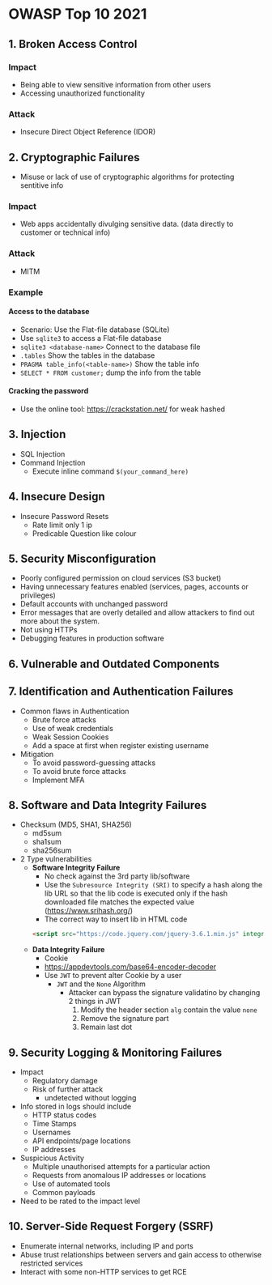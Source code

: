 # OWASP Top 10 2021

## 1. Broken Access Control

### Impact

- Being able to view sensitive information from other users
- Accessing unauthorized functionality

### Attack

- Insecure Direct Object Reference (IDOR)

## 2. Cryptographic Failures

- Misuse or lack of use of cryptographic algorithms for protecting sentitive info

### Impact

- Web apps accidentally divulging sensitive data. (data directly to customer or technical info)

### Attack

- MITM

### Example

#### Access to the database

- Scenario: Use the Flat-file database (SQLite)
- Use `sqlite3` to access a Flat-file database
- `sqlite3 <database-name>` Connect to the database file
- `.tables` Show the tables in the database
- `PRAGMA table_info(<table-name>)` Show the table info
- `SELECT * FROM customer;` dump the info from the table

#### Cracking the password

- Use the online tool: https://crackstation.net/ for weak hashed

## 3. Injection

- SQL Injection
- Command Injection
  - Execute inline command `$(your_command_here)`

## 4. Insecure Design

- Insecure Password Resets
  - Rate limit only 1 ip
  - Predicable Question like colour

## 5. Security Misconfiguration

- Poorly configured permission on cloud services (S3 bucket)
- Having unnecessary features enabled (services, pages, accounts or privileges)
- Default accounts with unchanged password
- Error messages that are overly detailed and allow attackers to find out more about the system.
- Not using HTTPs
- Debugging features in production software

## 6. Vulnerable and Outdated Components

## 7. Identification and Authentication Failures

- Common flaws in Authentication
  - Brute force attacks
  - Use of weak credentials
  - Weak Session Cookies
  - Add a space at first when register existing username
- Mitigation
  - To avoid password-guessing attacks
  - To avoid brute force attacks
  - Implement MFA

## 8. Software and Data Integrity Failures

- Checksum (MD5, SHA1, SHA256)
  - md5sum
  - sha1sum
  - sha256sum
- 2 Type vulnerabilities
  - **Software Integrity Failure**
    - No check against the 3rd party lib/software
    - Use the `Subresource Integrity (SRI)` to specify a hash along the lib URL so that the lib code is executed only if the hash downloaded file matches the expected value (https://www.srihash.org/)
    - The correct way to insert lib in HTML code
    ```html
    <script src="https://code.jquery.com/jquery-3.6.1.min.js" integrity="sha256-o88AwQnZB+VDvE9tvIXrMQaPlFFSUTR+nldQm1LuPXQ=" crossorigin="anonymous"></script>
    ```
  - **Data Integrity Failure**
    - Cookie
    - https://appdevtools.com/base64-encoder-decoder
    - Use `JWT` to prevent alter Cookie by a user
      - `JWT` and the `None` Algorithm
        - Attacker can bypass the signature validatino by changing 2 things in JWT
          1. Modify the header section `alg` contain the value `none`
          2. Remove the signature part
          3. Remain last dot

## 9. Security Logging & Monitoring Failures

- Impact
  - Regulatory damage
  - Risk of further attack
    - undetected without logging
- Info stored in logs should include
  - HTTP status codes
  - Time Stamps
  - Usernames
  - API endpoints/page locations
  - IP addresses
- Suspicious Activity
  - Multiple unauthorised attempts for a particular action
  - Requests from anomalous IP addresses or locations
  - Use of automated tools
  - Common payloads
- Need to be rated to the impact level

## 10. Server-Side Request Forgery (SSRF)

- Enumerate internal networks, including IP and ports
- Abuse trust relationships between servers and gain access to otherwise restricted services
- Interact with some non-HTTP services to get RCE


